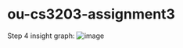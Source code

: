 # ou-cs3203-assignment3
Step 4 insight graph: ![image](https://user-images.githubusercontent.com/98114165/220482344-e73d2c27-6f11-46f6-9656-235999aff777.png)

